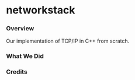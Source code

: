 # networkstack

### Overview
Our implementation of TCP/IP in C++ from scratch.

### What We Did

### Credits
